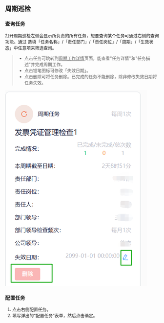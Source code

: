 ## 周期巡检
### 查询任务
打开周期巡检左侧会显示所负责的所有任务，想要查询某个任务可通过右侧的查询功能。通过
选填「任务名称」/「责任部门」/「责任岗位」/「周期」/「生效状态」中任意项来筛选查询。  
>+ 点击任务可跳转到<u>周期工作详情</u>页面，能查看"任务详情"和"任务描述"并完成周期工作。  
>+ 点击铅笔图标可修改「失效日期」。
>+ 点击<kbd>删除</kbd>可将任务删除。已完成的任务不能删除，除非修改失效日期将任务失效。
 
![图片](../../.vuepress/public/images/employee/scddh.png)  
### 配置任务
1. 点击右侧<kbd>配置任务</kbd>。  
2. 填写弹出的“配置任务”表单，然后点击<kbd>确定</kbd>。